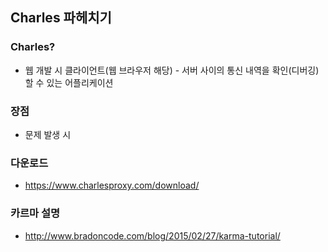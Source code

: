 ## Charles 파헤치기

### Charles?
- 웹 개발 시 클라이언트(웹 브라우저 해당) - 서버 사이의 통신 내역을 확인(디버깅)할 수 있는 어플리케이션

### 장점
- 문제 발생 시

### 다운로드
- https://www.charlesproxy.com/download/

### 카르마 설명
- http://www.bradoncode.com/blog/2015/02/27/karma-tutorial/
